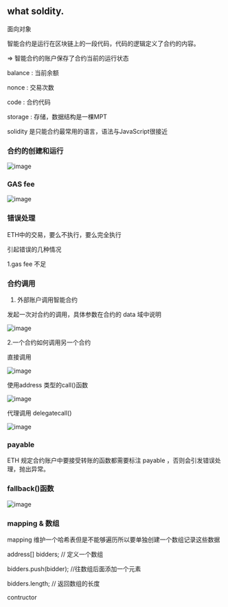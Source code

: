 ## what soldity.

面向对象

智能合约是运行在区块链上的一段代码，代码的逻辑定义了合约的内容。

=> 智能合约的账户保存了合约当前的运行状态 

  balance : 当前余额

  nonce : 交易次数

  code : 合约代码

  storage : 存储，数据结构是一棵MPT

  solidity 是只能合约最常用的语言，语法与JavaScript很接近



### 合约的创建和运行

![image](https://github.com/user-attachments/assets/35dc7dc3-d39f-4b8a-bfd9-d70e22d85695)

### GAS fee

![image](https://github.com/user-attachments/assets/35a55826-a5a1-48c1-a141-ae4029a27b91)

### 错误处理

ETH中的交易，要么不执行，要么完全执行

引起错误的几种情况

1.gas fee 不足

### 合约调用

1. 外部账户调用智能合约

发起一次对合约的调用，具体参数在合约的 data 域中说明

![image](https://github.com/user-attachments/assets/bfe6d4ee-a885-4758-84a6-817af841670b)

2.一个合约如何调用另一个合约

直接调用

![image](https://github.com/user-attachments/assets/38ba115b-fa2a-4791-8c99-5d66f94cc319)

使用address 类型的call()函数

![image](https://github.com/user-attachments/assets/2681ff07-93ef-4385-95f9-42a1fe28a0c8)

代理调用 delegatecall()

![image](https://github.com/user-attachments/assets/399ab81c-251b-475f-b692-9566814259db)


### payable 

ETH 规定合约账户中要接受转账的函数都需要标注 payable ，否则会引发错误处理，抛出异常。

### fallback()函数

![image](https://github.com/user-attachments/assets/b6044950-8a68-4cc4-ae50-d5939a42275c)


### mapping & 数组

mapping 维护一个哈希表但是不能够遍历所以要单独创建一个数组记录这些数据

address[] bidders; // 定义一个数组

bidders.push(bidder); //往数组后面添加一个元素

bidders.length; // 返回数组的长度

contructor
